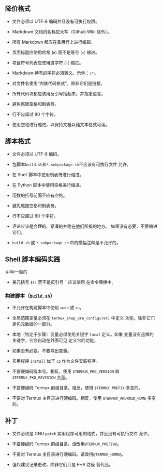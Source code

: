 ## 降价格式

- 文件必须以 UTF-8 编码并且没有可执行权限。

- Markdown 文档的名称应大写（Github Wiki 除外）。

- 所有 Markdown 都应在备用行上进行编辑。

- 页面标题应使用哈希 (`#`) 而不是等号 (`=`) 缩进。

- 项目符号列表应使用连字符 (`-`) 缩进。

- Markdown 特有的字符必须转义。示例：`\*`。

- 对文件名使用“内联代码格式”，除非它们是链接。

- 所有代码块都应该用反引号括起来，并指定语言。

- 避免尾随空格和制表符。

- 行不应超过 80 个字符。

- 使用空格进行缩进，以保持文档以纯文本格式可读。

## 脚本格式

- 文件必须以 UTF-8 编码。

- 包脚本`build.sh`和`*.subpackage.sh`不应该有可执行文件
  允许。

- 在 Shell 脚本中使用制表符进行缩进。

- 在 Python 脚本中使用空格进行缩进。

- 函数的括号前面不应有空格。

- 避免尾随空格和制表符。

- 行不应超过 80 个字符。

- 评论应该是合理的、紧凑的并附在他们所指的地方。
  如果没有必要，不要缩进它们。

- `build.sh` 或 `*.subpackage.sh` 中的横幅注释是不允许的。

## Shell 脚本编码实践

＃##一般的

- 美元括号 `$()` 而不是反引号 ``` ` ``` 应​​该使用
  在命令替换中。

### 构建脚本（`build.sh`）

- 不允许在构建脚本中使用 `sudo` 或 `su`。

- 全局范围变量必须在 `termux_step_pre_configure()` 中定义
  功能，除非它们是包元数据的一部分。

- 本地（特定于步骤）变量必须使用关键字 `local` 定义。如果
  变量没有这样的关键字，它会自动在外面可见
  定义它的功能。

- 如果没有必要，不要导出变量。

- 实用程序 `install` 优于 `cp` 作为文件安装程序。

- 不要硬编码版本号。相反，使用 `$TERMUX_PKG_VERSION` 和
  `$TERMUX_PKG_REVISION` 变量。

- 不要硬编码 Termux 前缀目录。相反，使用 `$TERMUX_PREFIX`
  多变的。

- 不要对 Termux 主目录进行硬编码。相反，使用 `$TERMUX_ANDROID_HOME`
  多变的。

## 补丁

- 文件必须是 GNU `patch` 实用程序可用的格式，并且没有可执行文件
  允许。

- 不要硬编码 Termux 前缀目录。请改用`@TERMUX_PREFIX@`。

- 不要对 Termux 主目录进行硬编码。请改用`@TERMUX_HOME@`。

- 强烈建议记录更改，除非它们只是 FHS 路径
  替代品。